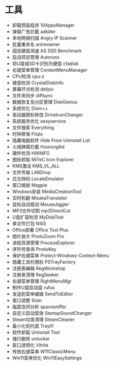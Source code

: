 # 工具

- 卸载预装程序 10AppsManager
- 弹窗广告拦截 adkiller
- 本地网络扫描 Angry IP Scanner
- 批量重命名 antrenamer
- 固态硬盘测速 AS SSD Benchmark
- 启动项目管理 Autoruns
- 将U盘或SD卡识别为硬盘 cfadisk
- 右键菜单管理 ContextMenuManager
- CPU检测 cpu-z
- 硬盘检测 CrystalDiskInfo
- 屏幕坏点检测 defpix
- 文件夹同步 diffsync
- 数据恢复及分区管理 DiskGenius
- 系统优化 Dism++
- 驱动器图标修改 DriveIconChanger
- 系统服务优化 easyservice
- 文件搜索 Everything
- 时钟屏保 Fliqlo
- 隐藏电脑软件 Hide From Uninstall List
- 火绒弹窗拦截 HuorongAd
- 硬件检测 HWiNFO
- 图标抓取 MiTeC Icon Explorer
- KMS激活 KMS_VL_ALL
- 文件传输 LANDrop
- 日文转码 LocaleEmulator
- 窗口缩放 Magpie
- Windows安装 MediaCreationTool
- 实时机翻 MisakaTranslator
- 鼠标自动摇动 MouseJiggler
- MP3文件切割 mp3DirectCut
- U盘扩容检测 MyDiskTest
- 单文件打包 NSIS
- Office部署 Office Tool Plus
- 图片放大 PhotoZoom Pro
- 进程资源管理 ProcessExplorer
- 序列号查询 ProduKey
- 保护右键菜单 Protect-Windows-Context-Menu
- 隐藏工具栏图标 PSTrayFactory
- 注册表编辑 RegWorkshop
- 注册表清理 RegSeeker
- 右键菜单管理 RightMenuMgr
- 制作U盘启动盘 rufus
- 发送到菜单编辑 SendToEditor
- 窗口调整 Sizer
- 磁盘空间分析 spacesniffer
- 自定义启动音效 StartupSoundChanger
- Steam垃圾清理 SteamCleaner
- 最小化到托盘 TrayIt!
- 软件卸载 Uninstall Tool
- 强行删除 unlocker
- 窗口透明化 Vitrite
- 传统右键菜单 W11ClassicMenu
- Win11菜单优化 Win11EasySettings
